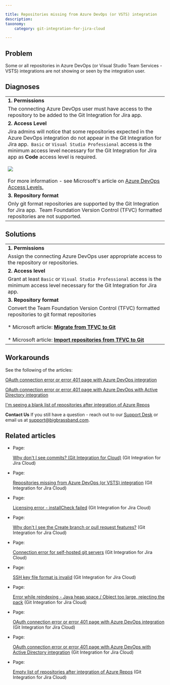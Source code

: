 ```yaml
---

title: Repositories missing from Azure DevOps (or VSTS) integration
description:
taxonomy:
    category: git-integration-for-jira-cloud

---
```

## Problem

Some or all repositories in Azure DevOps (or Visual Studio Team Services - VSTS) integrations are not showing or seen by the integration user.

## Diagnoses

|     |
| --- |
| **1\. Permissions** |
| The connecting Azure DevOps user must have access to the repository to be added to the Git Integration for Jira app. |
| **2\. Access Level** |
| Jira admins will notice that some repositories expected in the Azure DevOps integration do not appear in the Git Integration for Jira app.  `Basic` or `Visual Studio Professional` access is the minimum access level necessary for the Git Integration for Jira app as **Code** access level is required.<br><br>![](https://bigbrassband.atlassian.net/wiki/download/thumbnails/421462017/azure-devops-code-access-level.png?version=1&modificationDate=1586316011297&cacheVersion=1&api=v2&width=680&height=212)<br><br>For more information - see Microsoft's article on [Azure DevOps Access Levels.](https://docs.microsoft.com/en-us/azure/devops/organizations/security/access-levels?view=azure-devops) |
| **3\. Repository format** |
| Only git format repositories are supported by the Git Integration for Jira app.  Team Foundation Version Control (TFVC) formatted repositories are not supported. |

## Solutions

|     |
| --- |
| **1\. Permissions** |
| Assign the connecting Azure DevOps user appropriate access to the repository or repositories. |
| **2\. Access level** |
| Grant at least `Basic` or `Visual Studio Professional` access is the minimum access level necessary for the Git Integration for Jira app. |
| **3\. Repository format** |
| Convert the Team Foundation Version Control (TFVC) formatted repositories to git format repositories<br><br>*   Microsoft article: [**Migrate from TFVC to Git**](https://docs.microsoft.com/en-us/devops/develop/git/migrate-from-tfvc-to-git)<br>    <br>*   Microsoft article: [**Import repositories from TFVC to Git**](https://docs.microsoft.com/en-us/azure/devops/repos/git/import-from-tfvc?view=azure-devops) |

## Workarounds

See the following of the articles:

[OAuth connection error or error 401 page with Azure DevOps integration](/wiki/spaces/GITCLOUD/pages/420282493/OAuth+connection+error+or+error+401+page+with+Azure+DevOps+integration)

[OAuth connection error or error 401 page with Azure DevOps with Active Directory integration](/wiki/spaces/GITCLOUD/pages/421527629/OAuth+connection+error+or+error+401+page+with+Azure+DevOps+with+Active+Directory+integration)

[I'm seeing a blank list of repositories after integration of Azure Repos](https://bigbrassband.atlassian.net/wiki/spaces/GITCLOUD/pages/421298248/I+m+seeing+a+blank+list+of+repositories+after+integration+of+Azure+Repos)

**Contact Us**
If you still have a question - reach out to our [Support Desk](https://bigbrassband.atlassian.net/servicedesk/customer/portals) or email us at [support@bigbrassband.com](mailto:support@bigbrassband.com).

## Related articles

*   Page:

    [Why don't I see commits? (Git Integration for Cloud)](/wiki/spaces/GITCLOUD/pages/110755841) (Git Integration for Jira Cloud)

*   Page:

    [Repositories missing from Azure DevOps (or VSTS) integration](/wiki/spaces/GITCLOUD/pages/421462017/Repositories+missing+from+Azure+DevOps+%28or+VSTS%29+integration) (Git Integration for Jira Cloud)

*   Page:

    [Licensing error - installCheck failed](/wiki/spaces/GITCLOUD/pages/420282445/Licensing+error+-+installCheck+failed) (Git Integration for Jira Cloud)

*   Page:

    [Why don't I see the Create branch or pull request features?](/wiki/spaces/GITCLOUD/pages/421593107) (Git Integration for Jira Cloud)

*   Page:

    [Connection error for self-hosted git servers](/wiki/spaces/GITCLOUD/pages/419659840/Connection+error+for+self-hosted+git+servers) (Git Integration for Jira Cloud)

*   Page:

    [SSH key file format is invalid](/wiki/spaces/GITCLOUD/pages/421363756/SSH+key+file+format+is+invalid) (Git Integration for Jira Cloud)

*   Page:

    [Error while reindexing - Java heap space / Object too large, rejecting the pack](/wiki/spaces/GITCLOUD/pages/421462043) (Git Integration for Jira Cloud)

*   Page:

    [OAuth connection error or error 401 page with Azure DevOps integration](/wiki/spaces/GITCLOUD/pages/420282493/OAuth+connection+error+or+error+401+page+with+Azure+DevOps+integration) (Git Integration for Jira Cloud)

*   Page:

    [OAuth connection error or error 401 page with Azure DevOps with Active Directory integration](/wiki/spaces/GITCLOUD/pages/421527629/OAuth+connection+error+or+error+401+page+with+Azure+DevOps+with+Active+Directory+integration) (Git Integration for Jira Cloud)

*   Page:

    [Empty list of repositories after integration of Azure Repos](/wiki/spaces/GITCLOUD/pages/421298248/Empty+list+of+repositories+after+integration+of+Azure+Repos) (Git Integration for Jira Cloud)